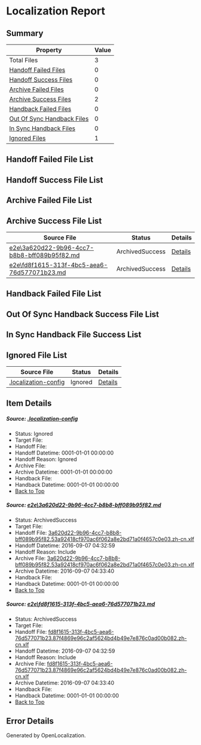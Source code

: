 # <a name='report-top'></a> Localization Report

## Summary
 Property | Value 
 -------- | ----- 
 Total Files | 3
[ Handoff Failed Files ](#handoff-failed-list)| 0
[ Handoff Success Files ](#handoff-success-list)| 0
[ Archive Failed Files ](#archive-failed-list)| 0
[ Archive Success Files ](#archive-success-list)| 2
[ Handback Failed Files ](#handback-failed-list)| 0
[ Out Of Sync Handback Files ](#outofsync-handback-success-list)| 0
[ In Sync Handback Files ](#insync-handback-success-list)| 0
[ Ignored Files ](#ignored-list)| 1

## <a name='handoff-failed-list'></a> Handoff Failed File List

## <a name='handoff-success-list'></a> Handoff Success File List

## <a name='archive-failed-list'></a> Archive Failed File List

## <a name='archive-success-list'></a> Archive Success File List
 Source File | Status | Details 
 ----------- | ------ | ------- 
 [e2e\3a620d22-9b96-4cc7-b8b8-bff089b95f82.md](https://github.com/OpenLocalizationTestOrg/ol-test0/blob/faadd7b1de19e541d60be41f844d479d3b3888d6/e2e/3a620d22-9b96-4cc7-b8b8-bff089b95f82.md) | ArchivedSuccess | [Details](#fc2d88dea8043766e8890cd348a6eb8d6482a7601)
 [e2e\fd8f1615-313f-4bc5-aea6-76d577071b23.md](https://github.com/OpenLocalizationTestOrg/ol-test0/blob/faadd7b1de19e541d60be41f844d479d3b3888d6/e2e/fd8f1615-313f-4bc5-aea6-76d577071b23.md) | ArchivedSuccess | [Details](#023f3b3070e9d2929b4fca670ae29d2fe3ccb6522)

## <a name='handback-failed-list'></a> Handback Failed File List

## <a name='outofsync-handback-success-list'></a> Out Of Sync Handback Success File List

## <a name='insync-handback-success-list'></a> In Sync Handback File Success List

## <a name='ignored-list'></a> Ignored File List
 Source File | Status | Details 
 ----------- | ------ | ------- 
 [.localization-config](https://github.com/OpenLocalizationTestOrg/ol-test0/blob/faadd7b1de19e541d60be41f844d479d3b3888d6/.localization-config) | Ignored | [Details](#3d4f252ac210baf56311d7e97dcc2db10974dbd20)

## Item Details
##### <a name='3d4f252ac210baf56311d7e97dcc2db10974dbd20'></a> Source: [.localization-config](https://github.com/OpenLocalizationTestOrg/ol-test0/blob/faadd7b1de19e541d60be41f844d479d3b3888d6/.localization-config)
* Status: Ignored
* Target File: 
* Handoff File: 
* Handoff Datetime: 0001-01-01 00:00:00
* Handoff Reason: Ignored
* Archive File: 
* Archive Datetime: 0001-01-01 00:00:00
* Handback File: 
* Handback Datetime: 0001-01-01 00:00:00
* [Back to Top](#report-top)

##### <a name='fc2d88dea8043766e8890cd348a6eb8d6482a7601'></a> Source: [e2e\3a620d22-9b96-4cc7-b8b8-bff089b95f82.md](https://github.com/OpenLocalizationTestOrg/ol-test0/blob/faadd7b1de19e541d60be41f844d479d3b3888d6/e2e/3a620d22-9b96-4cc7-b8b8-bff089b95f82.md)
* Status: ArchivedSuccess
* Target File: 
* Handoff File: [3a620d22-9b96-4cc7-b8b8-bff089b95f82.53a92418cf970ac6f062a8e2bd71a0f4657c0e03.zh-cn.xlf](https://github.com/OpenLocalizationTestOrg/ol-test0-handoff/blob/d1b8d189757f8a1b96e51a56217875ab484b423e/ol-handoff/OpenLocalizationTestOrg/ol-test0-zhcn/ci/ht/3a620d22-9b96-4cc7-b8b8-bff089b95f82.53a92418cf970ac6f062a8e2bd71a0f4657c0e03.zh-cn.xlf)
* Handoff Datetime: 2016-09-07 04:32:59
* Handoff Reason: Include
* Archive File: [3a620d22-9b96-4cc7-b8b8-bff089b95f82.53a92418cf970ac6f062a8e2bd71a0f4657c0e03.zh-cn.xlf](https://github.com/OpenLocalizationTestOrg/ol-test0-handoff/blob/c6e42f86c06b9039b38c6fd19d487af1e88052b3/ol-archive/OpenLocalizationTestOrg/ol-test0-zhcn/ci/ht/3a620d22-9b96-4cc7-b8b8-bff089b95f82.53a92418cf970ac6f062a8e2bd71a0f4657c0e03.zh-cn.xlf)
* Archive Datetime: 2016-09-07 04:33:40
* Handback File: 
* Handback Datetime: 0001-01-01 00:00:00
* [Back to Top](#report-top)

##### <a name='023f3b3070e9d2929b4fca670ae29d2fe3ccb6522'></a> Source: [e2e\fd8f1615-313f-4bc5-aea6-76d577071b23.md](https://github.com/OpenLocalizationTestOrg/ol-test0/blob/faadd7b1de19e541d60be41f844d479d3b3888d6/e2e/fd8f1615-313f-4bc5-aea6-76d577071b23.md)
* Status: ArchivedSuccess
* Target File: 
* Handoff File: [fd8f1615-313f-4bc5-aea6-76d577071b23.87f4869e96c2af5624bd4b49e7e876c0ad00b082.zh-cn.xlf](https://github.com/OpenLocalizationTestOrg/ol-test0-handoff/blob/d1b8d189757f8a1b96e51a56217875ab484b423e/ol-handoff/OpenLocalizationTestOrg/ol-test0-zhcn/ci/ht/fd8f1615-313f-4bc5-aea6-76d577071b23.87f4869e96c2af5624bd4b49e7e876c0ad00b082.zh-cn.xlf)
* Handoff Datetime: 2016-09-07 04:32:59
* Handoff Reason: Include
* Archive File: [fd8f1615-313f-4bc5-aea6-76d577071b23.87f4869e96c2af5624bd4b49e7e876c0ad00b082.zh-cn.xlf](https://github.com/OpenLocalizationTestOrg/ol-test0-handoff/blob/c6e42f86c06b9039b38c6fd19d487af1e88052b3/ol-archive/OpenLocalizationTestOrg/ol-test0-zhcn/ci/ht/fd8f1615-313f-4bc5-aea6-76d577071b23.87f4869e96c2af5624bd4b49e7e876c0ad00b082.zh-cn.xlf)
* Archive Datetime: 2016-09-07 04:33:40
* Handback File: 
* Handback Datetime: 0001-01-01 00:00:00
* [Back to Top](#report-top)


## Error Details

Generated by OpenLocalization.
